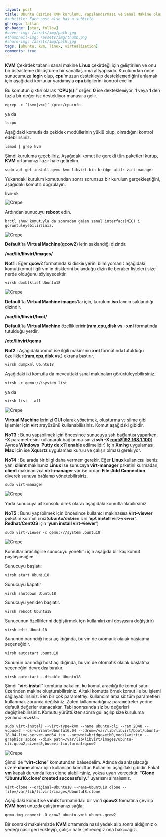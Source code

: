 ```yaml
---
layout: post
title: Ubuntu üzerine KVM kurulumu, Yapılandırması ve Sanal Makine oluşturulması
#subtitle: Each post also has a subtitle
gh-repo: fatlan
gh-badge: [star, follow]
#cover-img: /assets/img/path.jpg
#thumbnail-img: /assets/img/thumb.png
#share-img: /assets/img/path.jpg
tags: [ubuntu, kvm, linux, virtualization]
comments: true
---
```

**KVM** Çekirdek tabanlı sanal makine **Linux** çekirdeği için geliştirilen ve onu bir üstsisteme dönüştüren bir sanallaştırma altyapısıdır. Kurulumdan önce sunucumuza **login** olup, **cpu**'muzun destekleyip desteklemediğini anlamak için aşağıdaki komutlar yardımıyla **cpu** bilgilerini kontrol edelim.

Bu komutun çıktısı olarak “**CPU(s):**” değeri **0** ise dekteklemiyor, **1** veya **1** den fazla bir değer ise destekliyor manasına gelir.

~~~
egrep -c ‘(svm|vmx)’ /proc/cpuinfo
~~~

ya da

~~~
lscpu
~~~

Aşağıdaki komutla da çekidek modüllerinin yüklü olup, olmadığını kontrol edebilirsiniz.

~~~
lsmod | grep kvm
~~~

Şimdi kuruluma geçebiliriz. Aşağıdaki komut ile gerekli tüm paketleri kurup, **KVM** ortamımızı hazır hale getirelim.

~~~
sudo apt-get install qemu-kvm libvirt-bin bridge-utils virt-manager
~~~

Yukarıdaki kurulum komutundan sonra sorunsuz bir kurulum gerçekleştiğini, aşağıdaki komutla doğrulayın.

~~~
kvm-ok
~~~

![Crepe](/assets/img/ubun16-kvm-ins-a-conf/u16-kvm-iac01.png)

Ardından sunucuyu **reboot** edin.

~~~
brctl show komutuyla da sonradan gelen sanal interface(NIC) i görüntüleyebilirsiniz.
~~~

![Crepe](/assets/img/ubun16-kvm-ins-a-conf/u16-kvm-iac02.png)

**Default**’ta **Virtual Machine(qcow2)** lerin saklandığı dizindir.

**/var/lib/libvirt/images/**

**Not1** : Eğer **qcow2** formatında ki diskin yerini bilmiyorsanız aşağıdaki komut(komut ilgili vm'in disklerini bulunduğu dizin ile beraber listeler) size nerde olduğunu söyleyecektir.

~~~
virsh domblklist Ubuntu18
~~~

![Crepe](/assets/img/ubun16-kvm-ins-a-conf/u16-kvm-iac03.png)

**Default**’ta **Virtual Machine images**'lar için, kurulum **iso** larının saklandığı dizindir.

**/var/lib/libvirt/boot/**

**Default**’ta **Virtual Machine** özelliklerinin(**ram,cpu,disk vs**.) **xml** formatında tutulduğu yerdir.

**/etc/libvirt/qemu**

**Not2** : Aşağıdaki komut ise ilgili makinanın **xml** formatında tutulduğu özellikleri(**ram,cpu,disk vs**.) ekrana bastırır.

~~~
virsh dumpxml Ubuntu18
~~~

Aşağıdaki iki komutla da mevcuttaki sanal makinaları görüntüleyebilirsiniz.

~~~
virsh -c qemu:///system list
~~~

ya da

~~~
virsh list --all
~~~

![Crepe](/assets/img/ubun16-kvm-ins-a-conf/u16-kvm-iac04.png)

**Virtual Machine** lerinizi **GUI** olarak yönetmek, oluşturma ve silme gibi işlemler için **virt** arayüzünü kullanabilirsiniz. Komut aşağıdaki gibidir.

**NoT3** : Bunu yapabilmek için öncesinde sunucuya ssh bağlantısı yaparken, **-X** parametresini kullanarak bağlanmalısınız(**ssh -X root@192.168.1.100**). Ayrıca **Windows** (**Putty de x11 enable** edilmelidir) için **Xming** uygulaması, **Mac** için ise **Xquartz** uygulaması kurulu ve çalışır olması gerekiyor.

**NoT4** : Bu arada bir bilgi daha vermem gerekir. Eğer **Linux** kullanıcısı iseniz yani **client** makinanız **Linux** ise sunucuya **virt-manager** paketini kurmadan, **client** makinanızda **virt-manager** var ise ordan **File-Add Connection** diyerek sunuya bağlanıp yönetebilirsiniz.

~~~
sudo virt-manager
~~~

![Crepe](/assets/img/ubun16-kvm-ins-a-conf/u16-kvm-iac05.png)

Yada sunucuya ait konsolu direk olarak aşağıdaki komutla alabilirsiniz.

**NoT5** : Bunu yapabilmek için öncesinde kullanıcı makinasına **virt-viewer** paketini kurmalısınız(**ubuntu/debian** için ’**apt install virt-viewer**’, **Redhat/CentOS** için ‘**yum install virt-viewer**’)

~~~
sudo virt-viewer -c qemu:///system Ubuntu18
~~~

![Crepe](/assets/img/ubun16-kvm-ins-a-conf/u16-kvm-iac06.png)

Komutlar aracılığı ile sunucuyu yönetimi için aşağıda bir kaç komut paylaşacağım.

Sunucuyu başlatır.

~~~
virsh start Ubuntu18
~~~

Sunucuyu kapatır.

~~~
virsh shutdown Ubuntu18
~~~

Sunucuyu yeniden başlatır.

~~~
virsh reboot Ubuntu18
~~~

Sunucunun özelliklerini değiştirmek için kullanılır(xml dosyasını değiştirir)

~~~
virsh edit Ubuntu18
~~~

Sununun barındığı host açıldığında, bu vm de otomatik olarak başlatma seçeneğidir.

~~~
virsh autostart Ubuntu18
~~~

Sununun barındığı host açıldığında, bu vm de otomatik olarak başlatma seçeneğini devre dışı bırakır.

~~~
virsh autostart --disable Ubuntu18
~~~

Şimdi “**virt-install**” komtuna bakalım, bu komut aracılığı ile komut satırı üzerinden makine oluşturabilirsiniz. Alltaki komutta örnek komut ile bu işlemi sağlayabilirsiniz. Ben bir çok parametreyi kullandım ama siz tüm parametleri kullanmak zorunda değilsiniz. Zaten kullanmadığınız parametreler yerine default değerler atanacaktır. Tabi sonrasında siz bu değerleri değiştirebilirsiniz. Komutu yürüttükten sonra gui açılıp size kuruluma yönlendirecektir.

~~~
sudo virt-install --virt-type=kvm --name ubuntu-cli --ram 2048 --vcpus=2 --os-variant=Ubuntu16.04 --cdrom=/var/lib/libvirt/boot/ubuntu-18.04-live-server-amd64.iso --network=bridge=eth0,model=virtio --graphics spice --disk path=/var/lib/libvirt/images/ubuntu-cli.qcow2,size=40,bus=virtio,format=qcow2
~~~

![Crepe](/assets/img/ubun16-kvm-ins-a-conf/u16-kvm-iac07.png)

Şimdi de “**virt-clone**” komutundan bahsedelim. Adında da anlaşılacağı üzere **clone** almak için kullanılan komuttur. Kullanımı aşağıdaki gibidir. Fakat **vm** kapalı durumda iken clone alabilirsiniz, yoksa uyarı verecektir. “**Clone ‘Ubuntu18.clone’ created successfully.**” uyarısını almalısınız.

~~~
virt-clone --original=Ubuntu18 --name=Ubuntu18.clone --file=/var/lib/libvirt/images/Ubuntu18.clone
~~~

Aşağıdaki komut ise **vmdk** formatındaki bir vm'i **qcow2** formatına çevirip **KVM host** unuzda çalıştırmanızı sağlar.

~~~
qemu-img convert -O qcow2 ubuntu.vmdk ubuntu.qcow2
~~~

Bir sonraki makalemizde **KVM** ortamında nasıl yedek alıp sonra aldığımız o yedeği nasıl geri yükleyip, çalışır hale getireceğiz ona bakacağız.